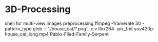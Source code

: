 # 3D-Processing
shell for multi-view images preprocessing
ffmpeg -framerate 30 -pattern_type glob -i './house_cat/*.png' -c:v libx264 -pix_fmt yuv420p house_cat_long.mp4
Pablo-Filed-Family-Serpent
